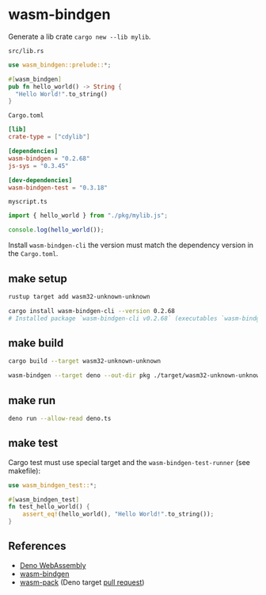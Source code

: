 # wasm-bindgen

Generate a lib crate `cargo new --lib mylib`.

`src/lib.rs`

```rust
use wasm_bindgen::prelude::*;

#[wasm_bindgen]
pub fn hello_world() -> String {
  "Hello World!".to_string()
}
```

`Cargo.toml`

```toml
[lib]
crate-type = ["cdylib"]

[dependencies]
wasm-bindgen = "0.2.68"
js-sys = "0.3.45"

[dev-dependencies]
wasm-bindgen-test = "0.3.18"
```

`myscript.ts`

```ts
import { hello_world } from "./pkg/mylib.js";

console.log(hello_world());
```

Install `wasm-bindgen-cli` the version must match the dependency version in the `Cargo.toml`.

## make setup

```bash
rustup target add wasm32-unknown-unknown

cargo install wasm-bindgen-cli --version 0.2.68
# Installed package `wasm-bindgen-cli v0.2.68` (executables `wasm-bindgen`, `wasm-bindgen-test-runner`, `wasm2es6js`)
```

## make build

```bash
cargo build --target wasm32-unknown-unknown

wasm-bindgen --target deno --out-dir pkg ./target/wasm32-unknown-unknown/debug/deno_wasm.wasm
```

## make run

```bash
deno run --allow-read deno.ts
```

## make test

Cargo test must use special target and the `wasm-bindgen-test-runner` (see makefile):

```rust
use wasm_bindgen_test::*;

#[wasm_bindgen_test]
fn test_hello_world() {
    assert_eq!(hello_world(), "Hello World!".to_string());
}
```

## References

- [Deno WebAssembly](https://deno.land/manual/getting_started/webassembly)
- [wasm-bindgen](https://rustwasm.github.io/docs/wasm-bindgen/)
- [wasm-pack](https://rustwasm.github.io/wasm-pack/) (Deno target [pull request](https://github.com/rustwasm/wasm-bindgen/pull/2176/files))
